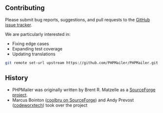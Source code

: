 ## Contributing

Please submit bug reports, suggestions, and pull requests to the [GitHub issue tracker](https://github.com/PHPMailer/PHPMailer/issues).

We are particularly interested in:

- Fixing edge cases
- Expanding test coverage
- Updating translations

```bash
git remote set-url upstream https://github.com/PHPMailer/PHPMailer.git
```
## History

- PHPMailer was originally written by Brent R. Matzelle as a [SourceForge project](https://sourceforge.net/projects/phpmailer).
- Marcus Bointon ([coolbru on SourceForge](https://sourceforge.net/u/coolbru/profile/)) and Andy Prevost ([codeworxtech](https://sourceforge.net/u/codeworxtech/profile/)) took over the project
